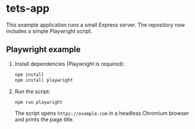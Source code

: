 # tets-app

This example application runs a small Express server. The repository now includes a simple Playwright script.

## Playwright example

1. Install dependencies (Playwright is required):
   ```bash
   npm install
   npm install playwright
   ```
2. Run the script:
   ```bash
   npm run playwright
   ```
   The script opens `https://example.com` in a headless Chromium browser and prints the page title.
